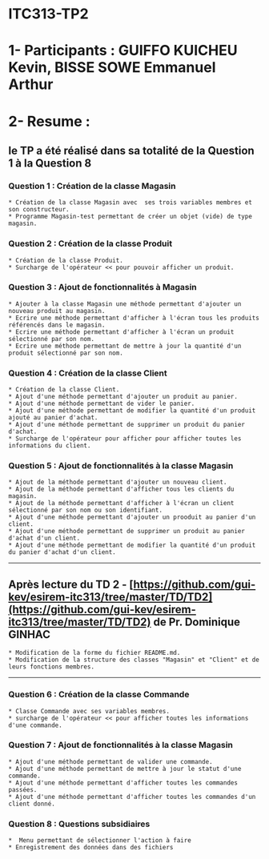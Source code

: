 # ITC313-TP2
# 1- Participants : GUIFFO KUICHEU Kevin, BISSE SOWE Emmanuel Arthur

# 2- Resume :
## le TP a été réalisé dans sa totalité de la Question 1 à la Question 8 

### Question 1 : Création de la classe Magasin
	* Création de la classe Magasin avec  ses trois variables membres et son constructeur.
	* Programme Magasin-test permettant de créer un objet (vide) de type magasin.
	
### Question 2 : Création de la classe Produit
	* Création de la classe Produit.
	* Surcharge de l'opérateur << pour pouvoir afficher un produit.

### Question 3 : Ajout de fonctionnalités à Magasin
	* Ajouter à la classe Magasin une méthode permettant d'ajouter un nouveau produit au magasin.
	* Ecrire une méthode permettant d'afficher à l'écran tous les produits référencés dans le magasin.
	* Ecrire une méthode permettant d'afficher à l'écran un produit sélectionné par son nom.
	* Ecrire une méthode permettant de mettre à jour la quantité d'un produit sélectionné par son nom.

### Question 4 : Création de la classe Client
	* Création de la classe Client.
	* Ajout d'une méthode permettant d'ajouter un produit au panier.
	* Ajout d'une méthode permettant de vider le panier.
	* Ajout d'une méthode permettant de modifier la quantité d'un produit ajouté au panier d'achat.
	* Ajout d'une méthode permettant de supprimer un produit du panier d'achat.
	* Surcharge de l'opérateur pour afficher pour afficher toutes les informations du client.

### Question 5 : Ajout de fonctionnalités à la classe Magasin
	* Ajout de la méthode permettant d'ajouter un nouveau client.
	* Ajout de la méthode permettant d'afficher tous les clients du magasin.
	* Ajout de la méthode permettant d'afficher à l'écran un client sélectionné par son nom ou son identifiant.
	* Ajout d'une méthode permettant d'ajouter un prooduit au panier d'un client.
	* Ajout d'une méthode permettant de supprimer un produit au panier d'achat d'un client.
	* Ajout d'une méthode permettant de modifier la quantité d'un produit du panier d'achat d'un client.
___________________________________________________________________________________________________________________________
## Après lecture du TD 2 - [https://github.com/gui-kev/esirem-itc313/tree/master/TD/TD2](https://github.com/gui-kev/esirem-itc313/tree/master/TD/TD2) de Pr. Dominique GINHAC
	* Modification de la forme du fichier README.md.
	* Modification de la structure des classes "Magasin" et "Client" et de leurs fonctions membres.
___________________________________________________________________________________________________________________________
### Question 6 : Création de la classe Commande
	* Classe Commande avec ses variables membres.
	* surcharge de l'opérateur << pour afficher toutes les informations d'une commande.

### Question 7 : Ajout de fonctionnalités à la classe Magasin
	* Ajout d'une méthode permettant de valider une commande.
	* Ajout d'une méthode permettant de mettre à jour le statut d'une commande.
	* Ajout d'une méthode permettant d'afficher toutes les commandes passées.
	* Ajout d'une méthode permettant d'afficher toutes les commandes d'un client donné.

### Question 8 : Questions subsidiaires
	*  Menu permettant de sélectionner l'action à faire 
	* Enregistrement des données dans des fichiers